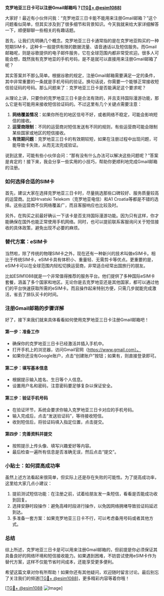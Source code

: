 **克罗地亚三日卡可以注册Gmail邮箱吗？[[TG💪+ @esim1088](https://t.me/s/esim1088)]**

大家好！最近有小伙伴问我：“克罗地亚三日卡能不能用来注册Gmail邮箱？”这个问题看似简单，但其实涉及到了很多细节和背景知识。今天我就来给大家详细解答一下，顺便聊聊一些相关的有趣话题。

首先，让我们先明确几个概念。克罗地亚三日卡通常指的是在克罗地亚购买的一种短期SIM卡，这种卡一般提供有限的数据流量、语音通话以及短信服务。而Gmail邮箱呢，则是谷歌提供的电子邮件服务，它在全球范围内都非常受欢迎。很多人可能会想，既然我有克罗地亚的手机号码，是不是就可以直接用来注册Gmail邮箱了呢？

其实答案并不那么简单。根据谷歌的规定，注册Gmail邮箱需要满足一定的条件，其中非常重要的一条就是手机号码的验证。换句话说，你需要一个能够正常接收短信验证码的号码。那么问题来了：克罗地亚三日卡是否能满足这个要求呢？

从理论上讲，只要你的克罗地亚三日卡是合法有效的，并且支持国际漫游功能，那么它是有可能用来接收短信验证码的。不过这里有几个关键点需要注意：

1. **网络覆盖情况**：如果你所在的地区信号不好，或者网络不稳定，可能会影响短信的接收。
2. **运营商限制**：不同的运营商对短信发送有不同的规则，有些运营商可能会限制某些国家或地区的短信接收。
3. **有效期问题**：克罗地亚三日卡的有效期较短，如果在注册过程中出现问题，可能导致卡失效，从而无法完成验证。

说到这里，可能有些小伙伴会问：“那有没有什么办法可以解决这些问题呢？”答案是肯定的！接下来，我会分享一些实用的小技巧，帮助你更顺利地完成Gmail邮箱的注册。

### 如何选择合适的SIM卡

首先，建议大家在选择克罗地亚三日卡时，尽量挑选那些口碑较好、服务质量较高的运营商。比如Hrvatski Telekom（克罗地亚电信）和A1 Croatia等都是不错的选择。这些运营商不仅网络覆盖广，而且客服响应也比较及时。

另外，在购买之前最好确认一下该卡是否支持国际漫游功能。因为只有这样，你才能确保在国外也能正常使用手机网络。同时，也可以提前联系客服询问关于短信接收的具体政策，避免出现不必要的麻烦。

### 替代方案：eSIM卡

当然啦，除了传统的物理SIM卡之外，现在还有一种新兴的技术叫做eSIM卡。相比于传统SIM卡，eSIM卡具有体积小、重量轻、无需剪卡等优点。更重要的是，eSIM卡可以在全球范围内轻松切换运营商，非常适合经常出国旅行的朋友。

比如ESIM1088就是一个非常值得推荐的服务平台。他们提供了多种国际eSIM卡套餐，涵盖了多个国家和地区。无论你是去克罗地亚还是其他国家，都可以通过他们的平台快速获取所需的eSIM卡。而且操作起来特别方便，只需几步就能完成激活，省去了排队买卡的时间。

### 注册Gmail邮箱的步骤详解

好了，接下来我们就来具体看看如何使用克罗地亚三日卡注册Gmail邮箱吧！

#### 第一步：准备工作
- 确保你的克罗地亚三日卡已经激活并插入手机中。
- 打开手机上的浏览器，访问Gmail官网（https://www.gmail.com）。
- 如果你还没有Google账户，点击“创建账户”按钮；如果有，则直接登录即可。

#### 第二步：填写基本信息
- 根据提示输入姓名、生日等个人信息。
- 设置用户名和密码，注意密码要足够复杂以保证安全。

#### 第三步：验证手机号码
- 在验证环节，系统会要求你输入克罗地亚三日卡对应的手机号码。
- 输入完成后，点击“发送验证码”，等待接收短信。
- 收到短信后，将验证码填入指定位置，点击提交。

#### 第四步：完善资料并提交
- 按照提示上传头像、填写兴趣爱好等内容。
- 最后检查一遍所有信息是否准确无误，然后点击“提交”。

### 小贴士：如何提高成功率

虽然上述方法看起来很简单，但实际上还是存在失败的可能性。为了提高成功率，这里给大家几点小建议：

1. 提前测试短信功能：在注册之前，试着给朋友发一条短信，看看是否能成功收到回复。
2. 选择安静时段操作：避免高峰时段进行操作，以免因网络拥堵导致验证码延迟到达。
3. 多准备一套方案：如果克罗地亚三日卡不行，可以考虑备用号码或者其他方式。

### 总结

综上所述，克罗地亚三日卡是可以用来注册Gmail邮箱的，但前提是你必须保证其具备良好的网络环境和短信接收能力。如果遇到困难，不妨尝试使用eSIM卡作为替代方案，这样不仅能节省时间成本，还能享受更多便利。

希望这篇文章对你有所帮助！如果你还有其他疑问，欢迎随时留言讨论。最后别忘了关注我们的频道[[TG💪+ @esim1088](https://t.me/s/esim1088)]，更多精彩内容等着你哦！

[[TG💪+ @esim1088](https://t.me/s/esim1088) ![Image](https://i.postimg.cc/4NQfJmqS/Snipaste-2025-05-13-00-14-12.png)]